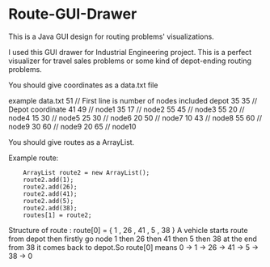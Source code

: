 # Route-GUI-Drawer
This is a Java GUI design for routing problems' visualizations. 

I used this GUI drawer for Industrial Engineering project. This is a perfect visualizer for travel sales problems or
some kind of depot-ending routing problems.

You should give coordinates as a data.txt file

example data.txt
51 // First line is number of nodes included depot
35	35 // Depot coordinate
41	49 // node1
35	17 // node2
55	45 // node3
55	20 // node4
15	30 // node5
25	30 // node6
20	50 // node7
10	43 // node8
55	60 // node9
30	60 // node9
20	65 // node10

You should give routes as a ArrayList.

Example route: 

		ArrayList route2 = new ArrayList();
		route2.add(1);
		route2.add(26);
		route2.add(41);
		route2.add(5);
		route2.add(38);		
		routes[1] = route2;

 Structure of route :
 route[0] = { 1 , 26 , 41 , 5 , 38 }
 A vehicle starts route from depot then firstly go node 1 then 26 then 41 then 5 then 38 at the end from 38 it comes back to depot.So route[0] means 0 -> 1 -> 26 -> 41 -> 5 -> 38 -> 0
